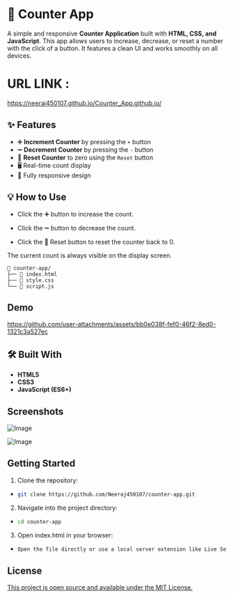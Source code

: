 
# 🔢 Counter App


A simple and responsive **Counter Application** built with **HTML, CSS, and JavaScript**. This app allows users to increase, decrease, or reset a number with the click of a button. It features a clean UI and works smoothly on all devices.







# URL LINK : 
https://neeraj450107.github.io/Counter_App.github.io/
## ✨ Features
- ➕ **Increment Counter** by pressing the `+` button
- ➖ **Decrement Counter** by pressing the `-` button
- 🔁 **Reset Counter** to zero using the `Reset` button
- 🖥️ Real-time count display
- 📱 Fully responsive design

## 💡 How to Use

- Click the ➕ button to increase the count.

- Click the ➖ button to decrease the count.

- Click the 🔁 Reset button to reset the counter back to 0.

The current count is always visible on the display screen.
```
📁 counter-app/
├── 📄 index.html
├── 🎨 style.css
└── 🧠 script.js
```
## Demo


https://github.com/user-attachments/assets/bb0e038f-fef0-46f2-8ed0-1321c3a527ec

## 🛠️ Built With

- **HTML5**
- **CSS3**
- **JavaScript (ES6+)**

## Screenshots



![Image](https://github.com/user-attachments/assets/85896666-8d6f-4ccc-a781-8d1e4c45f57d)

![Image](https://github.com/user-attachments/assets/7fa1a66a-467d-4001-a7d3-96ef3d83db1b)


## Getting Started

1) Clone the repository:

-  ```bash
   git clone https://github.com/Neeraj450107/counter-app.git

2) Navigate into the project directory:

- ```bash 
  cd counter-app

3) Open index.html in your browser:

-  ```bash
   Open the file directly or use a local server extension like Live Server in VS Code.


## License

[This project is open source and available under the MIT License.](https://choosealicense.com/licenses/mit/)

